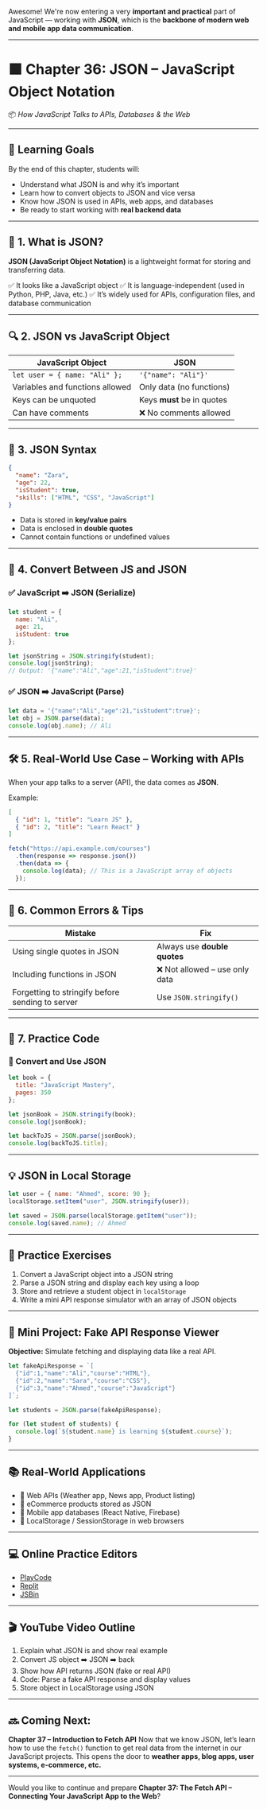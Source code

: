 Awesome! We're now entering a very **important and practical** part of JavaScript — working with **JSON**, which is the **backbone of modern web and mobile app data communication**.

---

# 🟩 Chapter 36: JSON – JavaScript Object Notation

📦 *How JavaScript Talks to APIs, Databases & the Web*

---

## 🎯 Learning Goals

By the end of this chapter, students will:

* Understand what JSON is and why it’s important
* Learn how to convert objects to JSON and vice versa
* Know how JSON is used in APIs, web apps, and databases
* Be ready to start working with **real backend data**

---

## 📌 1. What is JSON?

**JSON (JavaScript Object Notation)** is a lightweight format for storing and transferring data.

✅ It looks like a JavaScript object
✅ It is language-independent (used in Python, PHP, Java, etc.)
✅ It’s widely used for APIs, configuration files, and database communication

---

## 🔍 2. JSON vs JavaScript Object

| JavaScript Object               | JSON                       |
| ------------------------------- | -------------------------- |
| `let user = { name: "Ali" };`   | `'{"name": "Ali"}'`        |
| Variables and functions allowed | Only data (no functions)   |
| Keys can be unquoted            | Keys **must** be in quotes |
| Can have comments               | ❌ No comments allowed      |

---

## 🧪 3. JSON Syntax

```json
{
  "name": "Zara",
  "age": 22,
  "isStudent": true,
  "skills": ["HTML", "CSS", "JavaScript"]
}
```

* Data is stored in **key/value pairs**
* Data is enclosed in **double quotes**
* Cannot contain functions or undefined values

---

## 🔁 4. Convert Between JS and JSON

### ✅ JavaScript ➡️ JSON (Serialize)

```js
let student = {
  name: "Ali",
  age: 21,
  isStudent: true
};

let jsonString = JSON.stringify(student);
console.log(jsonString); 
// Output: '{"name":"Ali","age":21,"isStudent":true}'
```

### ✅ JSON ➡️ JavaScript (Parse)

```js
let data = '{"name":"Ali","age":21,"isStudent":true}';
let obj = JSON.parse(data);
console.log(obj.name); // Ali
```

---

## 🛠 5. Real-World Use Case – Working with APIs

When your app talks to a server (API), the data comes as **JSON**.

Example:

```json
[
  { "id": 1, "title": "Learn JS" },
  { "id": 2, "title": "Learn React" }
]
```

```js
fetch("https://api.example.com/courses")
  .then(response => response.json())
  .then(data => {
    console.log(data); // This is a JavaScript array of objects
  });
```

---

## 🚨 6. Common Errors & Tips

| Mistake                                          | Fix                           |
| ------------------------------------------------ | ----------------------------- |
| Using single quotes in JSON                      | Always use **double quotes**  |
| Including functions in JSON                      | ❌ Not allowed – use only data |
| Forgetting to stringify before sending to server | Use `JSON.stringify()`        |

---

## 🧪 7. Practice Code

### 🧊 Convert and Use JSON

```js
let book = {
  title: "JavaScript Mastery",
  pages: 350
};

let jsonBook = JSON.stringify(book);
console.log(jsonBook);

let backToJS = JSON.parse(jsonBook);
console.log(backToJS.title);
```

---

## 💡 JSON in Local Storage

```js
let user = { name: "Ahmed", score: 90 };
localStorage.setItem("user", JSON.stringify(user));

let saved = JSON.parse(localStorage.getItem("user"));
console.log(saved.name); // Ahmed
```

---

## 🧪 Practice Exercises

1. Convert a JavaScript object into a JSON string
2. Parse a JSON string and display each key using a loop
3. Store and retrieve a student object in `localStorage`
4. Write a mini API response simulator with an array of JSON objects

---

## 🚀 Mini Project: Fake API Response Viewer

**Objective:**
Simulate fetching and displaying data like a real API.

```js
let fakeApiResponse = `[
  {"id":1,"name":"Ali","course":"HTML"},
  {"id":2,"name":"Sara","course":"CSS"},
  {"id":3,"name":"Ahmed","course":"JavaScript"}
]`;

let students = JSON.parse(fakeApiResponse);

for (let student of students) {
  console.log(`${student.name} is learning ${student.course}`);
}
```

---

## 📚 Real-World Applications

* 🔗 Web APIs (Weather app, News app, Product listing)
* 🛒 eCommerce products stored as JSON
* 📲 Mobile app databases (React Native, Firebase)
* 💾 LocalStorage / SessionStorage in web browsers

---

## 💻 Online Practice Editors

* [PlayCode](https://playcode.io/)
* [Replit](https://replit.com/)
* [JSBin](https://jsbin.com/)

---

## 🎬 YouTube Video Outline

1. Explain what JSON is and show real example
2. Convert JS object ➡️ JSON ➡️ back
3. Show how API returns JSON (fake or real API)
4. Code: Parse a fake API response and display values
5. Store object in LocalStorage using JSON

---

## 🔜 Coming Next:

**Chapter 37 – Introduction to Fetch API**
Now that we know JSON, let’s learn how to use the `fetch()` function to get real data from the internet in our JavaScript projects. This opens the door to **weather apps, blog apps, user systems, e-commerce, etc.**

---

Would you like to continue and prepare **Chapter 37: The Fetch API – Connecting Your JavaScript App to the Web**?
